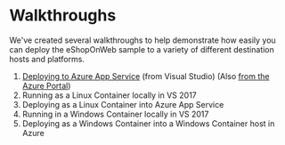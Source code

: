 # Walkthroughs

We've created several walkthroughs to help demonstrate how easily you can deploy the eShopOnWeb sample to a variety of different destination hosts and platforms.

1. [Deploying to Azure App Service](https://github.com/dotnet-architecture/eShopOnWeb/wiki/Deploying-to-Azure-App-Service) (from Visual Studio) (Also [from the Azure Portal](https://github.com/dotnet-architecture/eShopOnWeb/wiki/Deploying-to-Azure-App-Service-(via-Azure-Portal)))
2. Running as a Linux Container locally in VS 2017
3. Deploying as a Linux Container into Azure App Service
4. Running in a Windows Container locally in VS 2017
5. Deploying as a Windows Container into a Windows Container host in Azure
